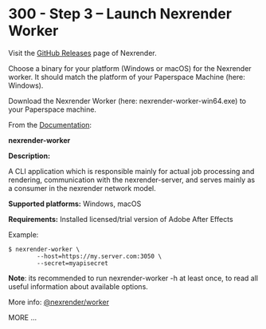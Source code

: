 # 300 - Step 3 – Launch Nexrender Worker

Visit the [GitHub Releases](https://github.com/inlife/nexrender/releases) page of Nexrender.

Choose a binary for your platform (Windows or macOS) for the Nexrender worker. It should match the platform of your Paperspace Machine (here: Windows).

Download the Nexrender Worker (here: nexrender-worker-win64.exe) to your Paperspace machine.

From the [Documentation](https://github.com/inlife/nexrender?tab=readme-ov-file#nexrender-worker):

**nexrender-worker**

**Description:**

A CLI application which is responsible mainly for actual job processing and rendering, communication with the nexrender-server, and serves mainly as a consumer in the nexrender network model.

**Supported platforms:**
Windows, macOS

**Requirements:**
Installed licensed/trial version of Adobe After Effects

Example:

```
$ nexrender-worker \
        --host=https://my.server.com:3050 \
        --secret=myapisecret
```

**Note**: its recommended to run nexrender-worker -h at least once, to read all useful information about available options.

More info: [@nexrender/worker](https://github.com/inlife/nexrender/blob/master/packages/nexrender-worker)


MORE ...

